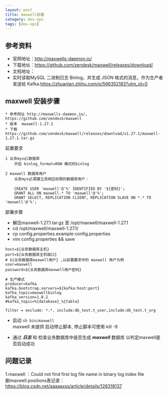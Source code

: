 ```yaml
---
layout: post
title: maxwell部署
category: dev-ops
tags: [dev-ops]
---
```


## 参考资料
- 官网地址：http://maxwells-daemon.io/
- 下载地址：https://github.com/zendesk/maxwell/releases/download/
- 文档地址：  
- 实时读取MySQL 二进制日志 Binlog，并生成 JSON 格式的消息，作为生产者发送给 Kafka:https://zhuanlan.zhihu.com/p/566352183?utm_id=0

##  maxwell 安装步骤
```
* 参考网址 http://maxwells-daemon.io/,  https://github.com/zendesk/maxwell 
* 版本  maxwell-1.27.1
* 下载 https://github.com/zendesk/maxwell/releases/download/v1.27.1/maxwell-1.27.1.tar.gz
```
前置要求
```
1 业务mysql数据库
    开启 binlog_format=ROW 模式的binlog

2 maxwell 数据库用户
    业务mysql需建立具相应权限的数据库用户：

    CREATE USER 'maxwell'@'%' IDENTIFIED BY '${密码}';
    GRANT ALL ON maxwell.* TO 'maxwell'@'%';
    GRANT SELECT, REPLICATION CLIENT, REPLICATION SLAVE ON *.* TO 'maxwell'@'%';
```

部署步骤
* 解压maxwell-1.27.1.tar.gz 至 /opt/maxwell/maxwell-1.27.1 
* cd /opt/maxwell/maxwell-1.27.1/
* cp config.properties.example config.properties 
* vim  config.properties  && save 
```
host=${业务数据库主机}
port=${业务数据库主机端口}
# ${业务数据库maxwell用户} ,以前置要求中的 maxwell 用户为例
user=maxwell
password=${业务数据库maxwell用户密码}

# 生产模式
producer=kafka
kafka.bootstrap.servers=${kafka:host:port}
kafka_topic=maxwellbinlog
kafka_version=1.0.2
#kafka_topic=%{database}_%{table}

filter = exclude: *.*, include:db_test.t_user,include:db_test.t_org
```

* 启动 `sh bin/maxwell`  
  maxwell 未提供 启动停止脚本, 停止脚本可使用 kill -9

* 通过 **_日志_** 和 检查业务数据库中是否生成  **_maxwell_** 数据库 以判定maxwell是否启动成功

## 问题记录
1.maxwell ：Could not find first log file name in binary log index file  
删maxwell.positions表记录：https://blog.csdn.net/aaaaaxss/article/details/128318137